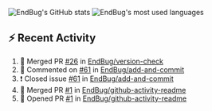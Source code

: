 ![EndBug's GitHub stats](https://github-readme-stats.vercel.app/api?username=endbug&show_icons=true)
![EndBug's most used languages](https://github-readme-stats.vercel.app/api/top-langs/?username=endbug&layout=compact)

## ⚡ Recent Activity

<!--START_SECTION:activity-->
1. 🎉 Merged PR [#26](https://github.com//EndBug/version-check/pull/26) in [EndBug/version-check](https://github.com//EndBug/version-check)
2. 💬 Commented on [#61](https://github.com//EndBug/add-and-commit/issues/61) in [EndBug/add-and-commit](https://github.com//EndBug/add-and-commit)
3. ❗️ Closed issue [#61](https://github.com//EndBug/add-and-commit/issues/61) in [EndBug/add-and-commit](https://github.com//EndBug/add-and-commit)
4. 🎉 Merged PR [#1](https://github.com//EndBug/github-activity-readme/pull/1) in [EndBug/github-activity-readme](https://github.com//EndBug/github-activity-readme)
5. 💪 Opened PR [#1](https://github.com//EndBug/github-activity-readme/pull/1) in [EndBug/github-activity-readme](https://github.com//EndBug/github-activity-readme)
<!--END_SECTION:activity-->
